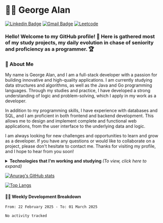 # :man_technologist: George Alan
[![Linkedin Badge](https://img.shields.io/badge/linkedin-blue?style=for-the-badge&logo=Linkedin&logoColor=white&link=https://www.linkedin.com/in/georgealanrufo/)](https://www.linkedin.com/in/georgealanrufo/)
[![Gmail Badge](https://img.shields.io/badge/gmail-c14438?style=for-the-badge&logo=Gmail&logoColor=white&link=mailto:georgealanrufo@gmail.com)](mailto:georgealanrufo@gmail.com)
[![Leetcode](https://img.shields.io/badge/leetcode-%23323330.svg?style=for-the-badge&logo=leetcode&logoColor=FFA116&link=https://leetcode.com/georgealan/)](https://leetcode.com/georgealan/)

### Hello! Welcome to my GitHub profile! 👋 Here is gathered most of my study projects, my daily evolution in chase of seniority and proficiency as a programmer. 🏆

### 📖 About Me
My name is George Alan, and I am a full-stack developer with a passion for building innovative and high-quality applications.
I am currently studying data structures and algorithms, as well as the Java and Go programming languages. Through my studies and practice, I have developed a strong understanding of logic and problem-solving, which I apply in my work as a developer.
  
In addition to my programming skills, I have experience with databases and SQL, and I am proficient in both frontend and backend development. This allows me to design and implement complete and functional web applications, from the user interface to the underlying data and logic.

I am always looking for new challenges and opportunities to learn and grow as a developer. If you have any questions or would like to collaborate on a project, please don't hesitate to contact me. Thanks for visiting my profile, and I hope to hear from you soon!

<details>
<summary> <b> Technologies that I'm working and studying </b> <i>(To view, click here to expand)</i> </summary>
  
### 💼 Working With
[![Java](https://img.shields.io/badge/java-E42D2C.svg?style=for-the-badge&logo=java&logoColor=white&link=https://www.oracle.com/br/java/technologies/downloads/)](https://www.oracle.com/br/java/technologies/downloads/)
[![Kotlin](https://img.shields.io/badge/kotlin-CE608A.svg?style=for-the-badge&logo=kotlin&logoColor=white&link=https://kotlinlang.org/)](https://kotlinlang.org/)
[![JavaScript](https://img.shields.io/badge/javascript-%23323330.svg?style=for-the-badge&logo=javascript&logoColor=%23F7DF1E&link=https://www.javascript.com/)](https://www.javascript.com/)
[![Spring](https://img.shields.io/badge/spring-6AAE3D.svg?style=for-the-badge&logo=spring&logoColor=white&link=https://spring.io/)](https://spring.io/)
[![MySQL](https://img.shields.io/badge/mysql-00758F.svg?style=for-the-badge&logo=mysql&logoColor=white&link=https://www.mysql.com/)](https://www.mysql.com/)
[![Postgresql](https://img.shields.io/badge/postgresql-32648D.svg?style=for-the-badge&logo=postgresql&logoColor=white&link=https://www.postgresql.org/)](https://www.postgresql.org/)
[![Hibernate](https://img.shields.io/badge/hibernate-B7A976.svg?style=for-the-badge&logo=hibernate&logoColor=white&link=https://hibernate.org/)](https://hibernate.org/)
[![JPA](https://img.shields.io/badge/jpa-58646A.svg?style=for-the-badge&logo=jpa&logoColor=white&link=https://www.oracle.com/java/technologies/persistence-jsp.html)](https://www.oracle.com/java/technologies/persistence-jsp.html)
[![HTML5](https://img.shields.io/badge/html5-E34F26.svg?style=for-the-badge&logo=html5&logoColor=white&link=https://developer.mozilla.org/en-US/docs/Glossary/HTML5)](https://developer.mozilla.org/en-US/docs/Glossary/HTML5)
[![CSS3](https://img.shields.io/badge/css3-549FDE.svg?style=for-the-badge&logo=css3&logoColor=white&link=https://developer.mozilla.org/pt-BR/docs/Web/CSS)](https://developer.mozilla.org/pt-BR/docs/Web/CSS)
[![IntellijIDEA](https://img.shields.io/badge/intellijidea-C83C76.svg?style=for-the-badge&logo=intellij-idea&logoColor=white&link=https://www.jetbrains.com/idea/)](https://www.jetbrains.com/idea/)
[![Navicat](https://img.shields.io/badge/navicat-58646A.svg?style=for-the-badge&logo=jpa&logoColor=white&link=https://www.navicat.com/en)](https://www.navicat.com/en)


### 💻 Currently Learning
##### Programming Languages
[![Go](https://img.shields.io/badge/go-%2300ADD8.svg?style=for-the-badge&logo=go&logoColor=white&link=https://go.dev/)](https://go.dev/)
[![Rust](https://img.shields.io/badge/rust-E53D1D.svg?style=for-the-badge&logo=rust&logoColor=white&link=https://www.rust-lang.org/)](https://www.rust-lang.org/)
[![Typescript](https://img.shields.io/badge/typescript-0074C2.svg?style=for-the-badge&logo=typescript&logoColor=white&link=https://www.typescriptlang.org/)](https://www.typescriptlang.org/)

##### Database Tools
[![MongoDB](https://img.shields.io/badge/mongodb-13aa52.svg?style=for-the-badge&logo=mongodb&logoColor=white&link=https://www.mongodb.com/)](https://www.mongodb.com/)

##### Frameworks
[![Angular](https://img.shields.io/badge/angular-FFFFFF.svg?style=for-the-badge&logo=angular&logoColor=D2002F&link=https://angular.dev/)](https://angular.dev/)
[![React](https://img.shields.io/badge/react-FFFFFF.svg?style=for-the-badge&logo=react&logoColor=08D9FF&link=https://react.dev/)](https://react.dev/)

##### DevOps, Containers
[![Docker](https://img.shields.io/badge/docker-46a2f1.svg?style=for-the-badge&logo=docker&logoColor=white&link=https://www.docker.com/)](https://www.docker.com/)
[![Kubernetes](https://img.shields.io/badge/kubernetes-316AE0.svg?style=for-the-badge&logo=kubernetes&logoColor=white&link=https://kubernetes.io/)](https://kubernetes.io/)

### 👀 I'm Curious About
[![Rabbitmq](https://img.shields.io/badge/rabbitmq-ff6600.svg?style=for-the-badge&logo=rabbitmq&logoColor=white&link=https://www.rabbitmq.com/)](https://www.rabbitmq.com/)
[![Jenkins](https://img.shields.io/badge/jenkins-064C62.svg?style=for-the-badge&logo=jenkins&logoColor=white&link=https://www.jenkins.io/)](https://www.jenkins.io/)
[![C](https://img.shields.io/badge/c-5866B7.svg?style=for-the-badge&logo=c&logoColor=white&link=https://devdocs.io/c/)](https://devdocs.io/c/)
[![C++](https://img.shields.io/badge/c++-005494.svg?style=for-the-badge&logo=c&logoColor=white&link=https://isocpp.org/)](https://isocpp.org/)
</details>

[![Anurag's GitHub stats](https://github-readme-stats.vercel.app/api?username=georgealan&count_private=true&show_icons=true&theme=dracula)](https://github.com/anuraghazra/github-readme-stats)

[![Top Langs](https://github-readme-stats.vercel.app/api/top-langs/?username=georgealan&langs_count=10&layout=compact&theme=dark)](https://github.com/anuraghazra/github-readme-stats)


#### 🏊‍♂️ Weekly Development Breakdown

<!--START_SECTION:waka-->

```txt
From: 22 February 2025 - To: 01 March 2025

No activity tracked
```

<!--END_SECTION:waka-->
